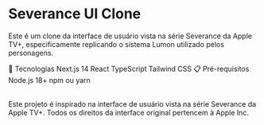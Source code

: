<h1>Severance UI Clone</h1>
Este é um clone da interface de usuário vista na série Severance da Apple TV+, especificamente replicando o sistema Lumon utilizado pelos personagens.

🚀 Tecnologias
Next.js 14
React
TypeScript
Tailwind CSS
📋 Pré-requisitos
Node.js 18+
npm ou yarn

<br>
Este projeto é inspirado na interface de usuário vista na série Severance da Apple TV+. Todos os direitos da interface original pertencem à Apple Inc.


